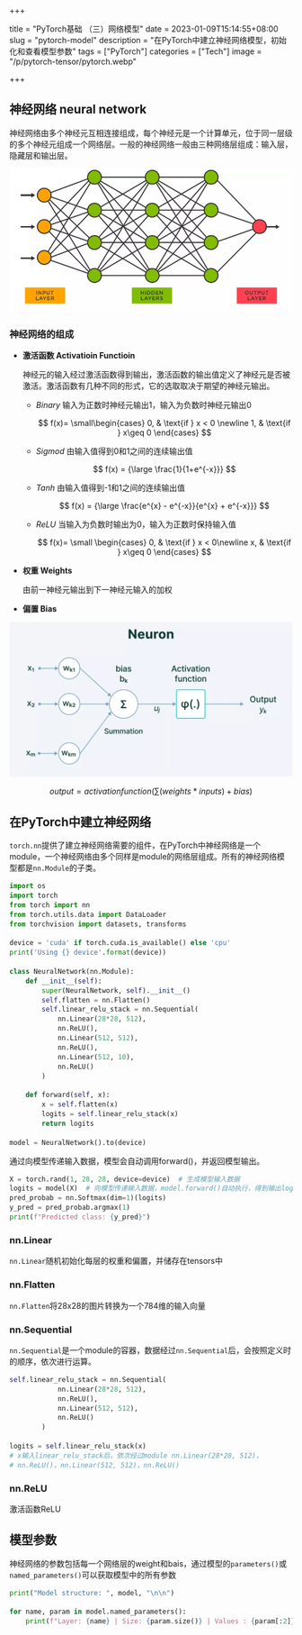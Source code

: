 +++

title = "PyTorch基础 （三）网络模型"
date = 2023-01-09T15:14:55+08:00
slug = "pytorch-model"
description = "在PyTorch中建立神经网络模型，初始化和查看模型参数"
tags = ["PyTorch"]
categories = ["Tech"]
image = "/p/pytorch-tensor/pytorch.webp"

+++

## 神经网络 neural network

神经网络由多个神经元互相连接组成，每个神经元是一个计算单元，位于同一层级的多个神经元组成一个网络层。一般的神经网络一般由三种网络层组成：输入层，隐藏层和输出层。

![神经网络](neutral-network.webp)

### 神经网络的组成

- **激活函数 Activatioin Functioin**
    
    神经元的输入经过激活函数得到输出，激活函数的输出值定义了神经元是否被激活。激活函数有几种不同的形式，它的选取取决于期望的神经元输出。
    
    - *Binary* 输入为正数时神经元输出1，输入为负数时神经元输出0
        
        $$
        f(x)= \small\begin{cases} 0, & \text{if } x < 0 \newline 1, & \text{if } x\geq 0 \end{cases}
        $$
        
    - *Sigmod* 由输入值得到0和1之间的连续输出值
        
        $$
        f(x) = {\large \frac{1}{1+e^{-x}}}
        $$
        
    - *Tanh* 由输入值得到-1和1之间的连续输出值
        
        $$
        f(x) = {\large \frac{e^{x} - e^{-x}}{e^{x} + e^{-x}}}
        $$
        
    - *ReLU* 当输入为负数时输出为0，输入为正数时保持输入值
        
        $$
        f(x)= \small \begin{cases} 0, & \text{if } x < 0\newline x, & \text{if } x\geq 0 \end{cases}
        $$
        
- **权重 Weights**
    
    由前一神经元输出到下一神经元输入的加权
    
- **偏置 Bias**

![神经元模型](neuron.webp)

$$
output=activation function(\sum{(weights * inputs) + bias})
$$

## 在PyTorch中建立神经网络

`torch.nn`提供了建立神经网络需要的组件，在PyTorch中神经网络是一个module，一个神经网络由多个同样是module的网络层组成。所有的神经网络模型都是`nn.Module`的子类。

```python
import os
import torch
from torch import nn
from torch.utils.data import DataLoader
from torchvision import datasets, transforms

device = 'cuda' if torch.cuda.is_available() else 'cpu'
print('Using {} device'.format(device))

class NeuralNetwork(nn.Module):
    def __init__(self):
        super(NeuralNetwork, self).__init__()
        self.flatten = nn.Flatten()
        self.linear_relu_stack = nn.Sequential(
            nn.Linear(28*28, 512),
            nn.ReLU(),
            nn.Linear(512, 512),
            nn.ReLU(),
            nn.Linear(512, 10),
            nn.ReLU()
        )

    def forward(self, x):
        x = self.flatten(x)
        logits = self.linear_relu_stack(x)
        return logits

model = NeuralNetwork().to(device)
```

通过向模型传递输入数据，模型会自动调用forward()，并返回模型输出。

```python
X = torch.rand(1, 28, 28, device=device)  # 生成模型输入数据
logits = model(X)  # 向模型传递输入数据，model.forward()自动执行，得到输出logits
pred_probab = nn.Softmax(dim=1)(logits)
y_pred = pred_probab.argmax(1)
print(f"Predicted class: {y_pred}")
```

### nn.Linear

`nn.Linear`随机初始化每层的权重和偏置，并储存在tensors中

### nn.Flatten

`nn.Flatten`将28x28的图片转换为一个784维的输入向量

### nn.Sequential

`nn.Sequential`是一个module的容器，数据经过`nn.Sequential`后，会按照定义时的顺序，依次进行运算。

```python
self.linear_relu_stack = nn.Sequential(
            nn.Linear(28*28, 512),
            nn.ReLU(),
            nn.Linear(512, 512),
            nn.ReLU()
        )

logits = self.linear_relu_stack(x)
# x输入linear_relu_stack后，依次经过module nn.Linear(28*28, 512)，
# nn.ReLU()，nn.Linear(512, 512)，nn.ReLU()
```

### nn.ReLU

激活函数ReLU

## 模型参数

神经网络的参数包括每一个网络层的weight和bais，通过模型的`parameters()`或`named_parameters()`可以获取模型中的所有参数

```python
print("Model structure: ", model, "\n\n")

for name, param in model.named_parameters():
    print(f"Layer: {name} | Size: {param.size()} | Values : {param[:2]} \n")
```